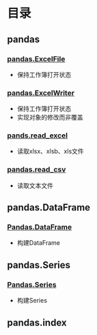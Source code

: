 # 目录


## pandas
### [pandas.ExcelFile](12-读取\3-ExcelFile.ipynb)
- 保持工作簿打开状态
### [pandas.ExcelWriter](13-保存\2-ExcelWriter.ipynb)
- 保持工作簿打开状态
- 实现对象的修改而非覆盖
### [pands.read_excel](12-读取\2-read_excel.ipynb)
- 读取xlsx、xlsb、xls文件
### [pandas.read_csv](12-读取\1-read_csv.ipynb)
- 读取文本文件


## pandas.DataFrame
### [Pandas.DataFrame](01-构成\2-DataFrame.ipynb)
- 构建DataFrame

## pandas.Series
### [Pandas.Series](01-构成\1-Series.ipynb)
- 构建Series


## pandas.index
